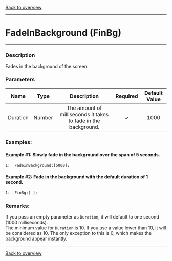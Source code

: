 [Back to overview](index.md)

---
# FadeInBackground (FinBg)
---
### Description
Fades in the background of the screen.

### Parameters

|Name|Type|Description|Required|Default Value|
|:---:|:---:|:---:|:---:|:---:|
|Duration|Number|The amount of milliseconds it takes to fade in the background.|✓|1000|

### Examples:
#### Example #1: Slowly fade in the background over the span of 5 seconds.
```
1:  FadeInBackground:[5000];
```

#### Example #2: Fade in the background with the default duration of 1 second.
```
1:  FinBg:[-];
```

### Remarks:
If you pass an empty parameter as `Duration`, it will default to one second (1000 milliseconds).  
The minimum value for `Duration` is 10. If you use a value lower than 10, it will be considered as 10. The only exception to this is 0, which makes the background appear instantly.

---
[Back to overview](index.md)
